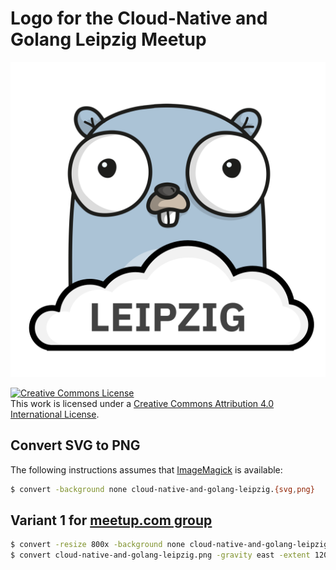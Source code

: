 # Logo for the Cloud-Native and Golang Leipzig Meetup

![cloud-native and golang leipzig meetup logo](./cloud-native-and-golang-leipzig-preview.png)

<a rel="license" href="http://creativecommons.org/licenses/by/4.0/"><img alt="Creative Commons License" style="border-width:0" src="https://i.creativecommons.org/l/by/4.0/88x31.png" /></a><br />This work is licensed under a <a rel="license" href="http://creativecommons.org/licenses/by/4.0/">Creative Commons Attribution 4.0 International License</a>.

## Convert SVG to PNG

The following instructions assumes that [ImageMagick](https://www.imagemagick.org/) is available:

```bash
$ convert -background none cloud-native-and-golang-leipzig.{svg,png}
```

## Variant 1 for [meetup.com group](https://www.meetup.com/de-DE/Leipzig-Golang-and-Cloud/)

```bash
$ convert -resize 800x -background none cloud-native-and-golang-leipzig.{svg,png}
$ convert cloud-native-and-golang-leipzig.png -gravity east -extent 1200x800 cloud-native-and-golang-leipzig-meetup.png
```
